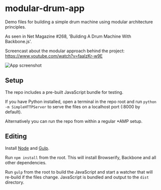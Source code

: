 # modular-drum-app

Demo files for building a simple drum machine using modular architecture principles.

As seen in Net Magazine #268, 'Building A Drum Machine With Backbone.js'.

Screencast about the modular approach behind the project: https://www.youtube.com/watch?v=faaIzKr-w9E

![App screenshot](https://dl.dropbox.com/s/p9twnqn2c09qn0g/modular-drum-app.png?dl=0)

## Setup

The repo includes a pre-built JavaScript bundle for testing.

If you have Python installed, open a terminal in the repo root and run `python -m SimpleHTTPServer` to serve the files on a localhost port (:8000 by default).

Alternatively you can run the repo from within a regular *AMP setup.

## Editing

Install [Node](https://nodejs.org/) and [Gulp](https://github.com/gulpjs/gulp/blob/master/docs/getting-started.md).

Run `npm install` from the root.  This will install Browserify, Backbone and all other dependencies.

Run `gulp` from the root to build the JavaScript and start a watcher that will re-build if the files change.  JavaScript is bundled and output to the `dist` directory.


